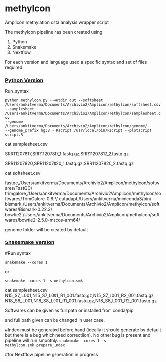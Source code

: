# methylcon
Amplicon methylation data analysis wrapper script

The methylcon pipeline has been created using:

1. Python
2. Snakemake
3. Nextflow

For each version and language used a specific syntax and set of files required

### <u><b>Python Version</u></b>


Run_syntax

<code>python methylcon.py --outdir out --softsheet /Users/ankitverma/Documents/Archivio2/Amplicon/methylcon/softsheet.csv --samplesheet /Users/ankitverma/Documents/Archivio2/Amplicon/methylcon/samplesheet.csv --genome /Users/ankitverma/Documents/Archivio2/Amplicon/methylcon/genome/ --genome_prefix hg38 --Rscript /usr/local/bin/Rscript --plotscript script.R</code>


cat samplesheet.csv 

SRR11207817,SRR11207817_1.fastq.gz,SRR11207817_2.fastq.gz

SRR11207820,SRR11207820_1.fastq.gz,SRR11207820_2.fastq.gz


cat softsheet.csv 

fastqc,/Users/ankitverma/Documents/Archivio2/Amplicon/methylcon/softwares/FastQC/
trimgalore,/Users/ankitverma/Documents/Archivio2/Amplicon/methylcon/softwares/TrimGalore-0.6.7/
cutadapt,/Users/ankitverma/miniconda3/bin/
bismark,/Users/ankitverma/Documents/Archivio2/Amplicon/methylcon/softwares/Bismark-0.22.3/
bowtie2,/Users/ankitverma/Documents/Archivio2/Amplicon/methylcon/softwares/bowtie2-2.5.0-macos-arm64/

genome folder will be created by default


### <u><b>Snakemake Version</u></b>


#Run syntax

<code>snakemake --cores 1</code>

or 

<code>snakemake -cores 1 -s methylcon.smk</code>

cat samplesheet.csv 
N15_S7_L001,N15_S7_L001_R1_001.fastq.gz,N15_S7_L001_R2_001.fastq.gz
N18_S8_L001,N18_S8_L001_R1_001.fastq.gz,N18_S8_L001_R2_001.fastq.gz

Softwares can be given as full path or installed from conda/pip

and full path given can be changed in user case.

#Index must be generated before hand (ideally it should generate by default but there is a bug which need correctiion). No other bug is present and pipeline will run smoothly.
<code>snakemake -cores 1 -s methylcon.smk prepare_index</code>

#for Nextflow
pipeline generation in progress
